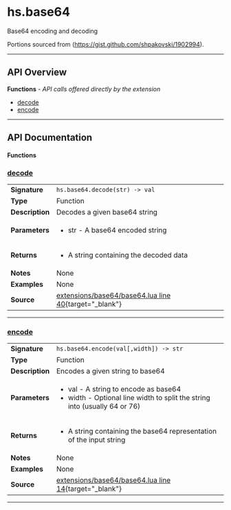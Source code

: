 # hs.base64

Base64 encoding and decoding

Portions sourced from (https://gist.github.com/shpakovski/1902994).

---

## API Overview
**Functions** - _API calls offered directly by the extension_
 * [decode](#decode)
 * [encode](#encode)


---

## API Documentation

#### Functions


### [decode](#decode)

|                                             |                                                                                     |
| --------------------------------------------|-------------------------------------------------------------------------------------|
| **Signature**                               | `hs.base64.decode(str) -> val`                                                                    |
| **Type**                                    | Function                                                                     |
| **Description**                             | Decodes a given base64 string                                                                     |
| **Parameters**                              | <ul><li>str - A base64 encoded string</li></ul> |
| **Returns**                                 | <ul><li>A string containing the decoded data</li></ul>          |
| **Notes**                                   | None |
| **Examples**                                | None |
| **Source**                                  | [extensions/base64/base64.lua line 40](https://github.com/CommandPost/CommandPost-App/blob/master/extensions/base64/base64.lua#L40){target="_blank"} |

---


### [encode](#encode)

|                                             |                                                                                     |
| --------------------------------------------|-------------------------------------------------------------------------------------|
| **Signature**                               | `hs.base64.encode(val[,width]) -> str`                                                                    |
| **Type**                                    | Function                                                                     |
| **Description**                             | Encodes a given string to base64                                                                     |
| **Parameters**                              | <ul><li>val - A string to encode as base64</li><li>width - Optional line width to split the string into (usually 64 or 76)</li></ul> |
| **Returns**                                 | <ul><li>A string containing the base64 representation of the input string</li></ul>          |
| **Notes**                                   | None |
| **Examples**                                | None |
| **Source**                                  | [extensions/base64/base64.lua line 14](https://github.com/CommandPost/CommandPost-App/blob/master/extensions/base64/base64.lua#L14){target="_blank"} |

---


